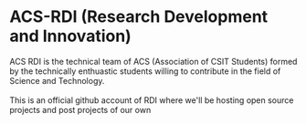 # ACS-RDI (Research Development and Innovation)
ACS RDI is the technical team of ACS (Association of CSIT Students) formed by the technically enthuastic students willing to contribute in the field of Science and Technology.
<br><br>
This is an official github account of RDI where we'll be hosting open source projects and post projects of our own

